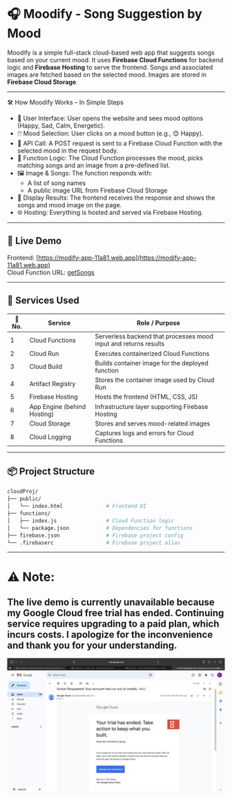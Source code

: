 
# 🎧 Moodify - Song Suggestion by Mood

Moodify is a simple full-stack cloud-based web app that suggests songs based on your current mood. It uses **Firebase Cloud Functions** for backend logic and **Firebase Hosting** to serve the frontend. Songs and associated images are fetched based on the selected mood. Images are stored in **Firebase Cloud Storage**.

---

🛠️ How Moodify Works – In Simple Steps
- 🎨 User Interface: User opens the website and sees mood options (Happy, Sad, Calm, Energetic).
- 🖱️ Mood Selection: User clicks on a mood button (e.g., 😊 Happy).
- 📡 API Call: A POST request is sent to a Firebase Cloud Function with the selected mood in the request body.
- 🧠 Function Logic: The Cloud Function processes the mood, picks matching songs and an image from a pre-defined list.
- 🖼️ Image & Songs: The function responds with:
  - A list of song names
  - A public image URL from Firebase Cloud Storage
- 📲 Display Results: The frontend receives the response and shows the songs and mood image on the page.
- 🌐 Hosting: Everything is hosted and served via Firebase Hosting.

---

## 🚀 Live Demo

Frontend: [https://modify-app-11a81.web.app](https://modify-app-11a81.web.app)  
Cloud Function URL: [getSongs](https://us-central1-modify-app-11a81.cloudfunctions.net/getSongs)

---

## 🔧 Services Used

| 🔢 No. | Service                   | Role / Purpose                                                       |
|-------|----------------------------|----------------------------------------------------------------------|
| 1     | Cloud Functions            | Serverless backend that processes mood input and returns results     |
| 2     | Cloud Run                  | Executes containerized Cloud Functions                               |
| 3     | Cloud Build                | Builds container image for the deployed function                     |
| 4     | Artifact Registry          | Stores the container image used by Cloud Run                         |
| 5     | Firebase Hosting           | Hosts the frontend (HTML, CSS, JS)                                   |
| 6     | App Engine (behind Hosting)| Infrastructure layer supporting Firebase Hosting                     |
| 7     | Cloud Storage              | Stores and serves mood-related images                                |
| 8     | Cloud Logging              | Captures logs and errors for Cloud Functions                         |

---

## 📦 Project Structure

```bash
cloudProj/
├── public/
│   └── index.html              # Frontend UI
├── functions/
│   ├── index.js                # Cloud Function logic
│   └── package.json            # Dependencies for functions
├── firebase.json               # Firebase project config
└── .firebaserc                 # Firebase project alias
```

---
# ⚠️ Note:                                                                
##  The live demo is currently unavailable because my Google Cloud free trial has ended. Continuing service requires upgrading to a paid plan, which incurs costs. I apologize for the inconvenience and thank you for your understanding.

![GCP Trial Ended Screenshot](https://raw.githubusercontent.com/lokesh0921/modify-app/main/img.png)
